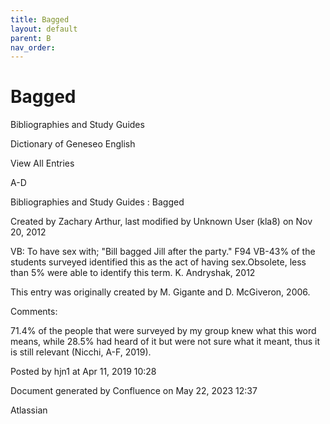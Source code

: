 ```yaml
---
title: Bagged
layout: default
parent: B
nav_order:
---
```


# Bagged

Bibliographies and Study Guides

Dictionary of Geneseo English

View All Entries

A-D

Bibliographies and Study Guides : Bagged

Created by  Zachary Arthur, last modified by  Unknown User (kla8) on Nov 20, 2012

VB: To have sex with; &quot;Bill bagged Jill after the party.&quot; F94 VB-43% of the students surveyed identified this as the act of having sex.Obsolete, less than 5% were able to identify this term. K. Andryshak, 2012

This entry was originally created by M. Gigante and D. McGiveron, 2006.

Comments:

71.4% of the people that were surveyed by my group knew what this word means, while 28.5% had heard of it but were not sure what it meant, thus it is still relevant (Nicchi, A-F, 2019). 

Posted by hjn1 at Apr 11, 2019 10:28

Document generated by Confluence on May 22, 2023 12:37

Atlassian
